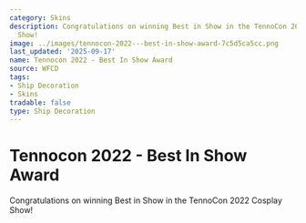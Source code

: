 ```yaml
---
category: Skins
description: Congratulations on winning Best in Show in the TennoCon 2022 Cosplay
  Show!
image: ../images/tennocon-2022---best-in-show-award-7c5d5ca5cc.png
last_updated: '2025-09-17'
name: Tennocon 2022 - Best In Show Award
source: WFCD
tags:
- Ship Decoration
- Skins
tradable: false
type: Ship Decoration
---
```


# Tennocon 2022 - Best In Show Award

Congratulations on winning Best in Show in the TennoCon 2022 Cosplay Show!

